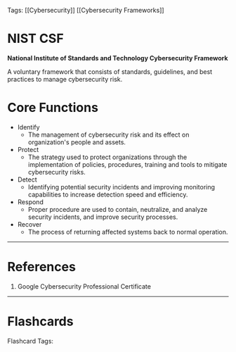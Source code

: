 Tags: [[Cybersecurity]] [[Cybersecurity Frameworks]]

# NIST CSF

**National Institute of Standards and Technology Cybersecurity Framework**

A voluntary framework that consists of standards, guidelines, and best practices to manage cybersecurity risk.

# Core Functions

- Identify
  - The management of cybersecurity risk and its effect on organization's people and assets.
- Protect
  - The strategy used to protect organizations through the implementation of policies, procedures, training and tools to mitigate cybersecurity risks.
- Detect
  - Identifying potential security incidents and improving monitoring capabilities to increase detection speed and efficiency.
- Respond
  - Proper procedure are used to contain, neutralize, and analyze security incidents, and improve security processes.
- Recover
  - The process of returning affected systems back to normal operation.

---

# References

1. Google Cybersecurity Professional Certificate

---

# Flashcards

Flashcard Tags: 